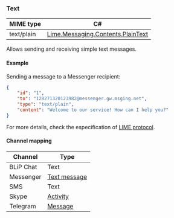### Text
| MIME type                | C#                                  |
|--------------------------|-------------------------------------|
| text/plain               | [Lime.Messaging.Contents.PlainText](https://github.com/takenet/lime-csharp/blob/master/src/Lime.Messaging/Contents/PlainText.cs) |

Allows sending and receiving simple text messages.

#### Example

Sending a message to a Messenger recipient:

```json
{
    "id": "1",
    "to": "128271320123982@messenger.gw.msging.net",
    "type": "text/plain",
    "content": "Welcome to our service! How can I help you?"
}
```

For more details, check the especification of [LIME protocol](http://limeprotocol.org/content-types.html#text).

#### Channel mapping

| Channel              | Type                    | 
|----------------------|-------------------------|
| BLiP Chat            | Text                   |
| Messenger            | [Text message](https://developers.facebook.com/docs/messenger-platform/send-api-reference/text-message)|
| SMS                  | Text                   |
| Skype                | [Activity](https://docs.botframework.com/en-us/skype/chat/#sending-messages-1)|
| Telegram             | [Message](https://core.telegram.org/bots/api#message)|

